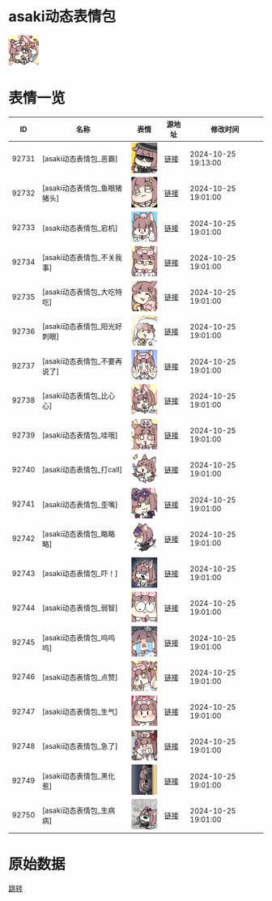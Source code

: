 # asaki动态表情包

<img src="./cover.png" height="60" alt="cover" />

# 表情一览

|ID|名称|表情|源地址|修改时间|
|----|----|----|----|----|
|92731|[asaki动态表情包_恶霸]|<img src="./pic/092731_%5Basaki动态表情包_恶霸%5D.gif" height="60" alt="恶霸"/>|[链接](https://i0.hdslb.com/bfs/garb/22ed6f58362e8d1e6f3b8194b487094ec3359f62.gif)|2024-10-25 19:13:00|
|92732|[asaki动态表情包_鱼眼猪猪头]|<img src="./pic/092732_%5Basaki动态表情包_鱼眼猪猪头%5D.gif" height="60" alt="鱼眼猪猪头"/>|[链接](https://i0.hdslb.com/bfs/garb/312e239b7afe0c3e118658d9eaf285a5bd4832f0.gif)|2024-10-25 19:01:00|
|92733|[asaki动态表情包_宕机]|<img src="./pic/092733_%5Basaki动态表情包_宕机%5D.gif" height="60" alt="宕机"/>|[链接](https://i0.hdslb.com/bfs/garb/440ca595d98f74150f15cec220583e05119e9fd9.gif)|2024-10-25 19:01:00|
|92734|[asaki动态表情包_不关我事]|<img src="./pic/092734_%5Basaki动态表情包_不关我事%5D.gif" height="60" alt="不关我事"/>|[链接](https://i0.hdslb.com/bfs/garb/1aa47bddbc06cd29754ff91bc3d084faf6b18ba0.gif)|2024-10-25 19:01:00|
|92735|[asaki动态表情包_大吃特吃]|<img src="./pic/092735_%5Basaki动态表情包_大吃特吃%5D.gif" height="60" alt="大吃特吃"/>|[链接](https://i0.hdslb.com/bfs/garb/8e1b2ad9eaf2df38372a340aa418c81b47972d1c.gif)|2024-10-25 19:01:00|
|92736|[asaki动态表情包_阳光好刺眼]|<img src="./pic/092736_%5Basaki动态表情包_阳光好刺眼%5D.gif" height="60" alt="阳光好刺眼"/>|[链接](https://i0.hdslb.com/bfs/garb/7884c32ae5c01a4eafd4ffd8bc335182d689cde5.gif)|2024-10-25 19:01:00|
|92737|[asaki动态表情包_不要再说了]|<img src="./pic/092737_%5Basaki动态表情包_不要再说了%5D.gif" height="60" alt="不要再说了"/>|[链接](https://i0.hdslb.com/bfs/garb/98d36e52ac2ca11e12a4a4b23c1da697267e76ab.gif)|2024-10-25 19:01:00|
|92738|[asaki动态表情包_比心心]|<img src="./pic/092738_%5Basaki动态表情包_比心心%5D.gif" height="60" alt="比心心"/>|[链接](https://i0.hdslb.com/bfs/garb/83b63f9c2914a9b7d58bc731f69301b6f8284f03.gif)|2024-10-25 19:01:00|
|92739|[asaki动态表情包_哇哦]|<img src="./pic/092739_%5Basaki动态表情包_哇哦%5D.gif" height="60" alt="哇哦"/>|[链接](https://i0.hdslb.com/bfs/garb/ab2f4ec671ffd5874452f368055ae9564b2f49e9.gif)|2024-10-25 19:01:00|
|92740|[asaki动态表情包_打call]|<img src="./pic/092740_%5Basaki动态表情包_打call%5D.gif" height="60" alt="打call"/>|[链接](https://i0.hdslb.com/bfs/garb/8c6d43811b48114a136c5e32eea456e0cd397440.gif)|2024-10-25 19:01:00|
|92741|[asaki动态表情包_歪嘴]|<img src="./pic/092741_%5Basaki动态表情包_歪嘴%5D.gif" height="60" alt="歪嘴"/>|[链接](https://i0.hdslb.com/bfs/garb/baa66c962c8c27bdc5c56f9749bfd8bc93d272b1.gif)|2024-10-25 19:01:00|
|92742|[asaki动态表情包_略略略]|<img src="./pic/092742_%5Basaki动态表情包_略略略%5D.gif" height="60" alt="略略略"/>|[链接](https://i0.hdslb.com/bfs/garb/cde05dc7f62e6b45f16b1ca6bb4f62381c2c64fa.gif)|2024-10-25 19:01:00|
|92743|[asaki动态表情包_吓！]|<img src="./pic/092743_%5Basaki动态表情包_吓！%5D.gif" height="60" alt="吓！"/>|[链接](https://i0.hdslb.com/bfs/garb/7a2d49a4530c744d86c01c54926fa9a1bd30ecc9.gif)|2024-10-25 19:01:00|
|92744|[asaki动态表情包_弱智]|<img src="./pic/092744_%5Basaki动态表情包_弱智%5D.gif" height="60" alt="弱智"/>|[链接](https://i0.hdslb.com/bfs/garb/b4f827223a0227d5d39f627adfaf8639f6a892c1.gif)|2024-10-25 19:01:00|
|92745|[asaki动态表情包_呜呜呜]|<img src="./pic/092745_%5Basaki动态表情包_呜呜呜%5D.gif" height="60" alt="呜呜呜"/>|[链接](https://i0.hdslb.com/bfs/garb/7bd42fe8ebc5e289b74ac076746ea68a29387557.gif)|2024-10-25 19:01:00|
|92746|[asaki动态表情包_点赞]|<img src="./pic/092746_%5Basaki动态表情包_点赞%5D.gif" height="60" alt="点赞"/>|[链接](https://i0.hdslb.com/bfs/garb/52f568d1f841c6a4bb7eb77f63602f3e15858be0.gif)|2024-10-25 19:01:00|
|92747|[asaki动态表情包_生气]|<img src="./pic/092747_%5Basaki动态表情包_生气%5D.gif" height="60" alt="生气"/>|[链接](https://i0.hdslb.com/bfs/garb/f4e441f321b9be9609f6677e3c9cbbba8f10707c.gif)|2024-10-25 19:01:00|
|92748|[asaki动态表情包_急了]|<img src="./pic/092748_%5Basaki动态表情包_急了%5D.gif" height="60" alt="急了"/>|[链接](https://i0.hdslb.com/bfs/garb/dd5addfb3de3fa0b32d0b7d104e690fcfded3428.gif)|2024-10-25 19:01:00|
|92749|[asaki动态表情包_黑化惹]|<img src="./pic/092749_%5Basaki动态表情包_黑化惹%5D.gif" height="60" alt="黑化惹"/>|[链接](https://i0.hdslb.com/bfs/garb/cd6197b734c5203551b8f7dd0e4d2782a2ad2e62.gif)|2024-10-25 19:01:00|
|92750|[asaki动态表情包_生病病]|<img src="./pic/092750_%5Basaki动态表情包_生病病%5D.gif" height="60" alt="生病病"/>|[链接](https://i0.hdslb.com/bfs/garb/951474944372222bb9905f8bb812ebec96debdea.gif)|2024-10-25 19:01:00|

# 原始数据

[跳转](./raw.json)

